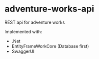 # adventure-works-api
REST api for adventure works

Implemented with:

* .Net
* EntityFrameWorkCore (Database first)
* SwaggerUI
  
